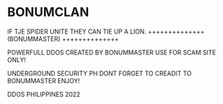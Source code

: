 # BONUMCLAN
IF TJE SPIDER UNITE THEY CAN TIE UP A LION.
++++++++++++++
(BONUMMASTER)
++++++++++++++

POWERFULL DDOS CREATED BY BONUMMASTER
USE FOR SCAM SITE ONLY!

UNDERGROUND SECURITY PH
DONT FORGET TO CREADIT TO BONUMMASTER 
ENJOY!

DDOS PHILIPPINES 2022
